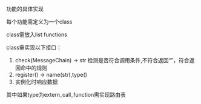 功能的具体实现

每个功能需定义为一个class

class需放入list functions

class需实现以下接口：

1. check(MessageChain) -> str 检测是否符合调用条件,不符合返回“”，符合返回命中的规则
2. register() -> name(str),type()
3. 实例化时响应数据

其中如果type为extern_call_function需实现路由表
